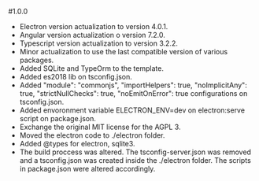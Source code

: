 #1.0.0

* Electron version actualization to version 4.0.1.
* Angular version actualization o version 7.2.0.
* Typescript version actualization to version 3.2.2.
* Minor actualization to use the last compatible version of various packages.
* Added SQLite and TypeOrm to the template.
* Added es2018 lib on tsconfig.json.
* Added "module": "commonjs", "importHelpers": true, "noImplicitAny": true, "strictNullChecks": true, "noEmitOnError": true configurations on tsconfig.json.
* Added envoronment variable ELECTRON_ENV=dev on electron:serve script on package.json.
* Exchange the original MIT license for the AGPL 3.
* Moved the electron code to ./electron folder.
* Added @types for electron, sqlite3.
* The build proccess was altered. The tsconfig-server.json was removed and a tsconfig.json was created inside the ./electron folder. The scripts in package.json were altered accordingly.



